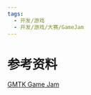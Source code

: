 ```yaml
---
tags:
  - 开发/游戏
  - 开发/游戏/大赛/GameJam
---
```

# 参考资料

[GMTK Game Jam](https://www.youtube.com/playlist?list=PLc38fcMFcV_vnAZjugCRdKr8_8d_y_rRl)
